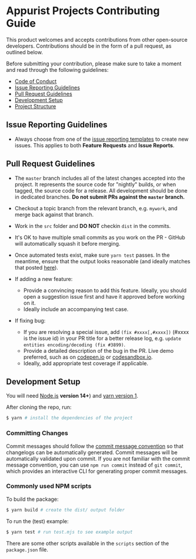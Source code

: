 # Appurist Projects Contributing Guide

This product welcomes and accepts contributions from other open-source developers. Contributions should be in the form of a pull request, as outlined below.

Before submitting your contribution, please make sure to take a moment and read through the following guidelines:

- [Code of Conduct](https://github.com/appurist/reactivator/blob/master/CODE_OF_CONDUCT.md)
- [Issue Reporting Guidelines](#issue-reporting-guidelines)
- [Pull Request Guidelines](#pull-request-guidelines)
- [Development Setup](#development-setup)
- [Project Structure](#project-structure)

## Issue Reporting Guidelines

- Always choose from one of the [issue reporting templates](https://github.com/appurist/reactivator/issues/new/choose) to create new issues. This applies to both **Feature Requests** and **Issue Reports**.

## Pull Request Guidelines

- The `master` branch includes all of the latest changes accepted into the project. It represents the source code for "nightly" builds, or when tagged, the source code for a release.  All development should be done in dedicated branches. **Do not submit PRs against the `master` branch.**

- Checkout a topic branch from the relevant branch, e.g. `mywork`, and merge back against that branch.

- Work in the `src` folder and **DO NOT** checkin `dist` in the commits.

- It's OK to have multiple small commits as you work on the PR - GitHub will automatically squash it before merging.

- Once automated tests exist, make sure `yarn test` passes. In the meantime, ensure that the output looks reasonable (and ideally matches that posted [here](https://github.com/appurist/reactivator/wiki/Example-use-of-ref(),-reactive()-and-watch()#output)).

- If adding a new feature:
  - Provide a convincing reason to add this feature. Ideally, you should open a suggestion issue first and have it approved before working on it.
  - Ideally include an accompanying test case.

- If fixing bug:
  - If you are resolving a special issue, add `(fix #xxxx[,#xxxx])` (#xxxx is the issue id) in your PR title for a better release log, e.g. `update entities encoding/decoding (fix #3899)`.
  - Provide a detailed description of the bug in the PR. Live demo preferred, such as on [codepen.io](https://codepen.io/) or [codesandbox.io](https://codesandbox.io/).
  - Ideally, add appropriate test coverage if applicable.

## Development Setup

You will need [Node.js](http://nodejs.org) **version 14+**) and [yarn version 1](https://classic.yarnpkg.com/).

After cloning the repo, run:

``` bash
$ yarn # install the dependencies of the project
```

### Committing Changes

Commit messages should follow the [commit message convention](./COMMIT_CONVENTION.md) so that changelogs can be automatically generated. Commit messages will be automatically validated upon commit. If you are not familiar with the commit message convention, you can use `npm run commit` instead of `git commit`, which provides an interactive CLI for generating proper commit messages.

### Commonly used NPM scripts

To build the package:
``` bash
$ yarn build # create the dist/ output folder
```

To run the (test) example:
``` bash
$ yarn test # run test.mjs to see example output
```

There are some other scripts available in the `scripts` section of the `package.json` file.
